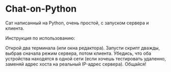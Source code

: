 # Chat-on-Python
Сат написанный на Python, очень простой, с запуском сервера и клиента.

Инструкция по использованию:

Открой два терминала (или окна редактора).
Запусти скрипт дважды, выбрав сначала режим сервера, потом клиента.
Убедись, что оба устройства находятся в одной сети (если хочешь тестировать удаленно, заменяй адрес хоста на реальный IP-адрес сервера).
Общайся!

